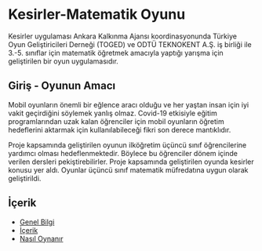 # Kesirler-Matematik Oyunu

Kesirler uygulaması Ankara Kalkınma Ajansı koordinasyonunda Türkiye Oyun Geliştiricileri Derneği (TOGED) ve ODTÜ TEKNOKENT A.Ş. iş birliği ile 3.-5. sınıflar için matematik öğretmek amacıyla yaptığı yarışma için geliştirilen bir oyun uygulamasıdır.

## Giriş - Oyunun Amacı
Mobil oyunların önemli bir eğlence aracı olduğu ve her yaştan insan için iyi vakit geçirdiğini söylemek yanlış olmaz. Covid-19 etkisiyle eğitim programlarından uzak kalan öğrenciler için mobil oyunların öğretim hedeflerini aktarmak için kullanılabileceği fikri son derece mantıklıdır.

Proje kapsamında geliştirilen oyunun ilköğretim üçüncü sınıf öğrencilerine yardımcı olması hedeflenmektedir. Böylece bu öğrenciler dönem içinde verilen dersleri pekiştirebilirler. Proje kapsamında geliştirilen oyunda kesirler konusu yer aldı. Oyunlar üçüncü sınıf matematik müfredatına uygun olarak geliştirildi.

## İçerik
* [Genel Bilgi](#genel-bilgi)
* [İçerik](#içerik)
* [Nasıl Oynanır](#nasıl-oynanır)
